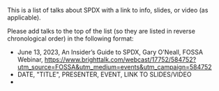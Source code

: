 This is a list of talks about SPDX with a link to info, slides, or video (as applicable). 

Please add talks to the top of the list (so they are listed in reverse chronological order) in the following format:

* June 13, 2023, An Insider’s Guide to SPDX, Gary O'Neall, FOSSA Webinar, https://www.brighttalk.com/webcast/17752/584752?utm_source=FOSSA&utm_medium=events&utm_campaign=584752
* DATE, "TITLE", PRESENTER, EVENT, LINK TO SLIDES/VIDEO
* 
